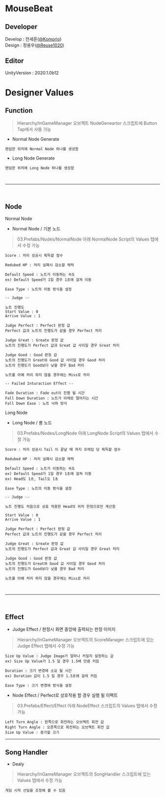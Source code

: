 # MouseBeat

## Developer
Develop : 전세훈([@Komorio](https://github.com/Komorio)) <br>
Design : 정용우([@Reuse1020](https://github.com/Reuse1020)) <br>

## Editor
UnityVersion : 2020.1.0b12

# Designer Values

## Function
> Hierarchy/InGameManager 오브젝트 NodeGeneartor 스크립트에 Button Tap에서 사용 가능


* Normal Node Generate

```
랜덤한 위치에 Normal Node 하나를 생성함
```

* Long Node Generate

```
랜덤한 위치에 Long Node 하나를 생성함
```

<br>

---

<br>

## Node 

Normal Node

* Normal Node / 기본 노드
>03.Prefabs/Nodes/NormalNode 아래 NormalNode Script의 Values 탭에서 수정 가능

```
Score : 처리 성공시 획득할 점수

Redubed HP : 처리 실패시 감소할 체력

Default Speed : 노트가 이동하는 속도 
ex) Default Speed가 1일 경우 1초에 걸쳐 이동

Ease Type : 노트의 이동 방식을 설정

-- Judge --

노트 진행도 
Start Value : 0 
Arrive Value : 1

Judge Perfect : Perfect 판정 값 
Perfect 값과 노트의 진행도가 같을 경우 Perfect 처리

Judge Great : Greate 판정 값
노트의 진행도가 Perfect 값과 Great 값 사이일 경우 Great 처리

Judge Good : Good 판정 값
노트의 진행도가 Great와 Good 값 사이일 경우 Good 처리
노트의 진행도가 Good보다 낮을 경우 Bad 처리

노트를 아예 처리 하지 않을 경우에는 Miss로 처리

-- Failed Inturaction Effect --

Fade Duration : Fade out이 진행 될 시간
Fall Down Duration : 노트가 아래로 떨어지는 시간 
Fall Down Ease : 노트 낙하 방식
```

Long Node 

* Long Node / 롱 노드
>03.Prefabs/Nodes/LongNode 아래 LongNode Script의 Values 탭에서 수정 가능

```
Score : 처리 성공시 Tail 이 끝날 때 까지 프레임 당 획득할 점수

Redubed HP : 처리 실패시 감소할 체력

Default Speed : 노트가 이동하는 속도 
ex) Default Speed가 1일 경우 1초에 걸쳐 이동
ex) Head도 1초, Tail도 1초 

Ease Type : 노트의 이동 방식을 설정

-- Judge --

노트 진행도 처음으로 상효 작용한 Head의 위치 한정으로만 계산함

Start Value : 0 
Arrive Value : 1

Judge Perfect : Perfect 판정 값 
Perfect 값과 노트의 진행도가 같을 경우 Perfect 처리

Judge Great : Greate 판정 값
노트의 진행도가 Perfect 값과 Great 값 사이일 경우 Great 처리

Judge Good : Good 판정 값
노트의 진행도가 Great와 Good 값 사이일 경우 Good 처리
노트의 진행도가 Good보다 낮을 경우 Bad 처리

노트를 아예 처리 하지 않을 경우에는 Miss로 처리
```

<br>

--- 

<br>


## Effect

* Judge Effect / 판정시 화면 중앙에 출력되는 판정 이미지
> Hierarchy/InGameManager 오브젝트의 ScoreManager 스크립트에 있는 Judge Effect 탭에서 수정 가능 
```
Size Up Value : Judge Image가 얼마나 커질지 설정하는 값 
ex) Size Up Value가 1.5 일 경우 1.5배 만큼 커짐

Duration : 크기 변경에 소요 될 시간
ex) Duration 값이 1.5 일 경우 1.5초에 걸쳐 커짐

Ease Type : 크기 변경에 방식을 설정
```

* Node Effect / Perfect로 상호작용 할 경우 실행 될 이펙트
>03.Prefabs/Effect/Effect 아래 NodeEffect 스크립트의 Values 탭에서 수정 가능
```
Left Turn Angle : 왼쪽으로 회전하는 오브젝트 회전 값
Right Turn Angle : 오른쪽으로 회전하는 오브젝트 회전 값
Size Up Value : 증가할 크기
```

---
## Song Handler

* Dealy
> Hierarchy/InGameManager 오브젝트의 SongHandler 스크립트에 있는 Values 탭에서 수정 가능

```
게임 시작 선딜을 조정해 볼 수 있음
```